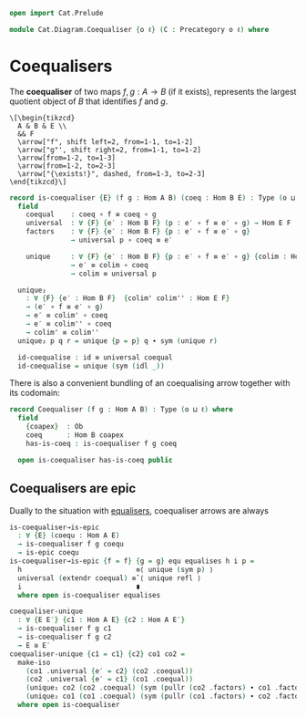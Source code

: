 ```agda
open import Cat.Prelude

module Cat.Diagram.Coequaliser {o ℓ} (C : Precategory o ℓ) where

```

<!--
```agda
open import Cat.Reasoning C
private variable
  A B : Ob
  f g h : Hom A B
```
-->

# Coequalisers

The **coequaliser** of two maps $f, g : A \to B$ (if it exists),
represents the largest quotient object of $B$ that identifies $f$
and $g$.

~~~{.quiver}
\[\begin{tikzcd}
  A & B & E \\
  && F
  \arrow["f", shift left=2, from=1-1, to=1-2]
  \arrow["g"', shift right=2, from=1-1, to=1-2]
  \arrow[from=1-2, to=1-3]
  \arrow[from=1-2, to=2-3]
  \arrow["{\exists!}", dashed, from=1-3, to=2-3]
\end{tikzcd}\]
~~~

```agda
record is-coequaliser {E} (f g : Hom A B) (coeq : Hom B E) : Type (o ⊔ ℓ) where
  field
    coequal    : coeq ∘ f ≡ coeq ∘ g
    universal  : ∀ {F} {e′ : Hom B F} (p : e′ ∘ f ≡ e′ ∘ g) → Hom E F
    factors    : ∀ {F} {e′ : Hom B F} {p : e′ ∘ f ≡ e′ ∘ g}
               → universal p ∘ coeq ≡ e′

    unique     : ∀ {F} {e′ : Hom B F} {p : e′ ∘ f ≡ e′ ∘ g} {colim : Hom E F}
               → e′ ≡ colim ∘ coeq
               → colim ≡ universal p

  unique₂
    : ∀ {F} {e′ : Hom B F}  {colim' colim'' : Hom E F}
    → (e′ ∘ f ≡ e′ ∘ g)
    → e′ ≡ colim' ∘ coeq
    → e′ ≡ colim'' ∘ coeq
    → colim' ≡ colim''
  unique₂ p q r = unique {p = p} q ∙ sym (unique r)

  id-coequalise : id ≡ universal coequal
  id-coequalise = unique (sym (idl _))
```

There is also a convenient bundling of an coequalising arrow together with
its codomain:

```agda
record Coequaliser (f g : Hom A B) : Type (o ⊔ ℓ) where
  field
    {coapex}  : Ob
    coeq      : Hom B coapex
    has-is-coeq : is-coequaliser f g coeq

  open is-coequaliser has-is-coeq public
```

## Coequalisers are epic

Dually to the situation with [equalisers], coequaliser arrows are always

[equalisers]: Cat.Diagram.Equaliser.html
[epic]: Cat.Morphism.html#epis

```agda
is-coequaliser→is-epic
  : ∀ {E} (coequ : Hom A E)
  → is-coequaliser f g coequ
  → is-epic coequ
is-coequaliser→is-epic {f = f} {g = g} equ equalises h i p =
  h                            ≡⟨ unique (sym p) ⟩
  universal (extendr coequal) ≡˘⟨ unique refl ⟩
  i                            ∎
  where open is-coequaliser equalises

coequaliser-unique
  : ∀ {E E′} {c1 : Hom A E} {c2 : Hom A E′}
  → is-coequaliser f g c1
  → is-coequaliser f g c2
  → E ≅ E′
coequaliser-unique {c1 = c1} {c2} co1 co2 =
  make-iso
    (co1 .universal {e′ = c2} (co2 .coequal))
    (co2 .universal {e′ = c1} (co1 .coequal))
    (unique₂ co2 (co2 .coequal) (sym (pullr (co2 .factors) ∙ co1 .factors)) (introl refl))
    (unique₂ co1 (co1 .coequal) (sym (pullr (co1 .factors) ∙ co2 .factors)) (introl refl))
  where open is-coequaliser
```
